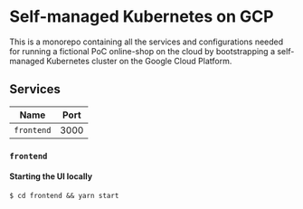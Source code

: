 # Self-managed Kubernetes on GCP

This is a monorepo containing all the services and configurations needed for running a fictional PoC online-shop on the cloud by bootstrapping a self-managed Kubernetes cluster on the Google Cloud Platform.

## Services

| Name       | Port |
| ---------- | ---- |
| `frontend` | 3000 |

### `frontend`

#### Starting the UI locally

```console
$ cd frontend && yarn start
```

